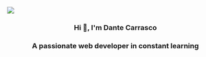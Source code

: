 <img src="https://ar.catalyst.concentrix.com/wp-content/uploads/2019/10/front-end-developer-1609x555.png"></img>
<h3 align="center">Hi 👋, I'm Dante Carrasco</h1>
<h3 align="center">A passionate web developer in constant learning</h3>

<!--
**ariel96carp/ariel96carp** is a ✨ _special_ ✨ repository because its `README.md` (this file) appears on your GitHub profile.

Here are some ideas to get you started:

- 🔭 I’m currently working on ...
- 🌱 I’m currently learning ...
- 👯 I’m looking to collaborate on ...
- 🤔 I’m looking for help with ...
- 💬 Ask me about ...
- 📫 How to reach me: ...
- 😄 Pronouns: ...
- ⚡ Fun fact: ...
-->

